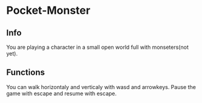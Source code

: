 # Pocket-Monster
## Info
You are playing a character in a small open world full with monseters(not yet).
## Functions
You can walk horizontaly and verticaly with wasd and arrowkeys.
Pause the game with escape and resume with escape.
